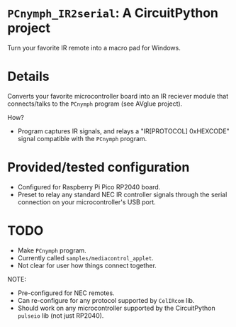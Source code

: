 # `PCnymph_IR2serial`: A CircuitPython project
Turn your favorite IR remote into a macro pad for Windows.

# Details
Converts your favorite microcontroller board into an IR reciever module
that connects/talks to the `PCnymph` program (see AVglue project).

How?
- Program captures IR signals, and relays a "IR\[PROTOCOL\] 0xHEXCODE"
  signal compatible with the `PCnymph` program.

# Provided/tested configuration
- Configured for Raspberry Pi Pico RP2040 board.
- Preset to relay any standard NEC IR controller signals through the
  serial connection on your microcontroller's USB port.

# TODO
- Make `PCnymph` program.
- Currently called `samples/mediacontrol_applet`.
- Not clear for user how things connect together.

NOTE:
- Pre-configured for NEC remotes.
- Can re-configure for any protocol supported by `CelIRcom` lib.
- Should work on any microcontroller supported by the CircuitPython `pulseio` lib (not just RP2040).